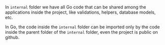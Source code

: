 In `internal` folder we have all Go code that can be shared among the applications inside the project, like validations, helpers, database models, etc.

In Go, the code inside the `internal` folder can be imported only by the code inside the parent folder of the `internal` folder, even the project is public on github.